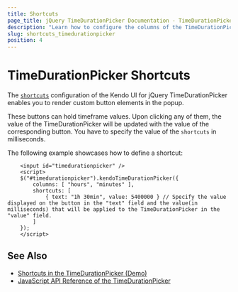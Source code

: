 ```yaml
---
title: Shortcuts
page_title: jQuery TimeDurationPicker Documentation - TimeDurationPicker Shortcuts
description: "Learn how to configure the columns of the TimeDurationPicker component."
slug: shortcuts_timedurationpicker
position: 4
---
```


# TimeDurationPicker Shortcuts

The [`shortcuts`](/api/javascript/ui/timedurationpicker/configuration/shortcuts) configuration of the Kendo UI for jQuery TimeDurationPicker enables you to render custom button elements in the popup. 

These buttons can hold timeframe values. Upon clicking any of them, the value of the TimeDurationPicker will be updated with the value of the corresponding button. You have to specify the value of the `shortcuts` in milliseconds.

The following example showcases how to define a shortcut:

```dojo
    <input id="timedurationpicker" />
    <script>
    $("#timedurationpicker").kendoTimeDurationPicker({
        columns: [ "hours", "minutes" ],
        shortcuts: [
            { text: "1h 30min", value: 5400000 } // Specify the value displayed on the button in the "text" field and the value(in milliseconds) that will be applied to the TimeDurationPicker in the "value" field.
        ]
    });
    </script>
```

## See Also

* [Shortcuts in the TimeDurationPicker (Demo)](https://demos.telerik.com/kendo-ui/timedurationpicker/shortcuts)
* [JavaScript API Reference of the TimeDurationPicker](/api/javascript/ui/timedurationpicker)